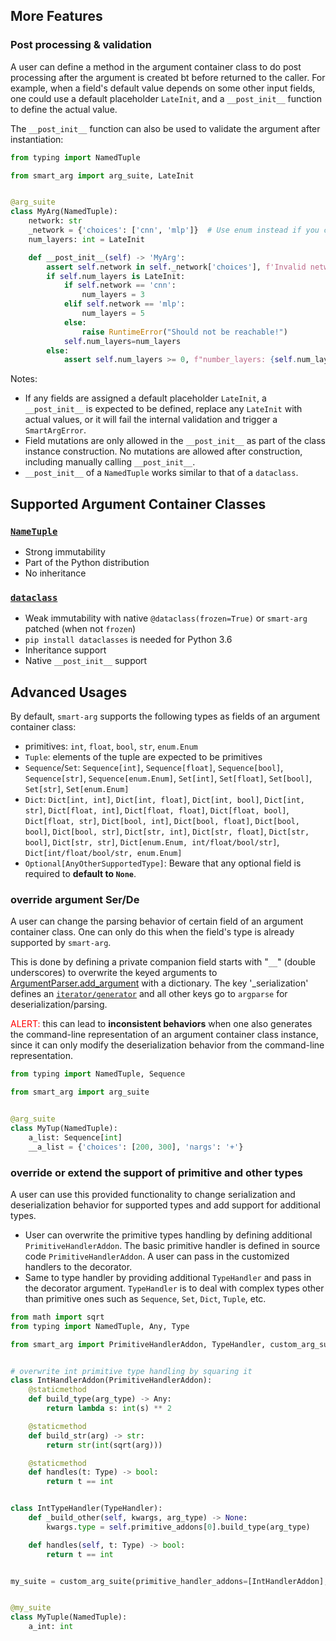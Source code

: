 ## More Features
### Post processing & validation

A user can define a method in the argument container class to do post processing after the argument is created bt
before returned to the caller.
For example, when a field's default value depends on some other input fields, one could use a default
placeholder `LateInit`, and a `__post_init__` function to define the actual value. 

The `__post_init__` function can also be used to validate the argument after instantiation:

```python
from typing import NamedTuple

from smart_arg import arg_suite, LateInit


@arg_suite
class MyArg(NamedTuple):
    network: str
    _network = {'choices': ['cnn', 'mlp']}  # Use enum instead if you can
    num_layers: int = LateInit

    def __post_init__(self) -> 'MyArg':
        assert self.network in self._network['choices'], f'Invalid network {self.network}'
        if self.num_layers is LateInit:
            if self.network == 'cnn':
                num_layers = 3
            elif self.network == 'mlp':
                num_layers = 5
            else:
                raise RuntimeError("Should not be reachable!")
            self.num_layers=num_layers
        else: 
            assert self.num_layers >= 0, f"number_layers: {self.num_layers} can not be negative"

```
Notes:
* If any fields are assigned a default placeholder `LateInit`, a `__post_init__` is expected
to be defined, replace any `LateInit` with actual values, or it will fail the internal validation and trigger a `SmartArgError`.
* Field mutations are only allowed in the `__post_init__` as part of the class instance construction. No mutations are
allowed after construction, including manually calling `__post_init__`.
* `__post_init__` of a `NamedTuple` works similar to that of a `dataclass`.

## Supported Argument Container Classes
### [`NameTuple`](https://docs.python.org/3.7/library/typing.html?highlight=namedtuple#typing.NamedTuple)
* Strong immutability
* Part of the Python distribution  
* No inheritance
 
### [`dataclass`](https://docs.python.org/3.7/library/dataclasses.html)
* Weak immutability with native `@dataclass(frozen=True)` or `smart-arg` patched (when not `frozen`) 
* `pip install dataclasses` is needed for Python 3.6
* Inheritance support
* Native `__post_init__` support
## Advanced Usages

By default, `smart-arg` supports the following types as fields of an argument container class:
* primitives: `int`, `float`, `bool`, `str`, `enum.Enum`
* `Tuple`: elements of the tuple are expected to be primitives
* `Sequence`/`Set`: `Sequence[int]`, `Sequence[float]`, `Sequence[bool]`, `Sequence[str]`, `Sequence[enum.Enum]`, `Set[int]`, `Set[float]`, `Set[bool]`, `Set[str]`, `Set[enum.Enum]`
* `Dict`: `Dict[int, int]`, `Dict[int, float]`, `Dict[int, bool]`, `Dict[int, str]`, `Dict[float, int]`, `Dict[float, float]`, 
`Dict[float, bool]`, `Dict[float, str]`, `Dict[bool, int]`, `Dict[bool, float]`, `Dict[bool, bool]`, `Dict[bool, str]`, 
`Dict[str, int]`, `Dict[str, float]`, `Dict[str, bool]`, `Dict[str, str]`, `Dict[enum.Enum, int/float/bool/str]`, `Dict[int/float/bool/str, enum.Enum]`
* `Optional[AnyOtherSupportedType]`: Beware that any optional field is required to **default to `None`**.

### override argument Ser/De
A user can change the parsing behavior of certain field of an argument container class.
One can only do this when the field's type is already supported by `smart-arg`.  


This is done by defining a private companion field starts with "``__``" (double underscores) to overwrite the keyed arguments
to [ArgumentParser.add_argument](https://docs.python.org/3/library/argparse.html#the-add-argument-method) with a dictionary.
The key '_serialization' defines an [`iterator/generator`](https://wiki.python.org/moin/Generators) and all other keys go to `argparse`
for deserialization/parsing.

<font color='red'>ALERT:</font> this can lead to **inconsistent behaviors** when one also generates the command-line
representation of an argument container class instance, since it can only modify the deserialization 
behavior from the command-line representation.
```python
from typing import NamedTuple, Sequence

from smart_arg import arg_suite


@arg_suite
class MyTup(NamedTuple):
    a_list: Sequence[int]
    __a_list = {'choices': [200, 300], 'nargs': '+'}
```

### override or extend the support of primitive and other types
A user can use this provided functionality to change serialization and deserialization behavior for supported types and add support for additional types.
* User can overwrite the primitive types handling by defining additional `PrimitiveHandlerAddon`. The basic primitive handler
is defined in source code `PrimitiveHandlerAddon`. A user can pass in the customized handlers to the decorator.
* Same to type handler by providing additional `TypeHandler` and pass in the decorator argument. `TypeHandler` is to deal with complex types
other than primitive ones such as `Sequence`, `Set`, `Dict`, `Tuple`, etc.

```python
from math import sqrt
from typing import NamedTuple, Any, Type

from smart_arg import PrimitiveHandlerAddon, TypeHandler, custom_arg_suite


# overwrite int primitive type handling by squaring it
class IntHandlerAddon(PrimitiveHandlerAddon):
    @staticmethod
    def build_type(arg_type) -> Any:
        return lambda s: int(s) ** 2

    @staticmethod
    def build_str(arg) -> str:
        return str(int(sqrt(arg)))

    @staticmethod
    def handles(t: Type) -> bool:
        return t == int


class IntTypeHandler(TypeHandler):
    def _build_other(self, kwargs, arg_type) -> None:
        kwargs.type = self.primitive_addons[0].build_type(arg_type)

    def handles(self, t: Type) -> bool:
        return t == int


my_suite = custom_arg_suite(primitive_handler_addons=[IntHandlerAddon], type_handlers=[IntTypeHandler])


@my_suite
class MyTuple(NamedTuple):
    a_int: int

```